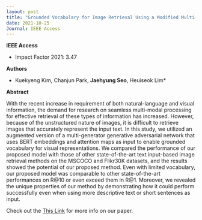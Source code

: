 ```yaml
---
layout: post
title: "Grounded Vocabulary for Image Retrieval Using a Modified Multi-Generator Generative Adversarial Network (IEEE Access 2021)"
date: 2021-10-25
Journal: IEEE Access
---
```

**IEEE Access** 
- Impact Factor 2021: 3.47

**Authors**

- Kuekyeng Kim, Chanjun Park, **Jaehyung Seo**, Heuiseok Lim*

**Abstract**

With the recent increase in requirement of both natural-language and visual information, the demand for research on seamless multi-modal processing for effective retrieval of these types of information has increased. However, because of the unstructured nature of images, it is difficult to retrieve images that accurately represent the input text. In this study, we utilized an augmented version of a multi-generator generative adversarial network that uses BERT embeddings and attention maps as input to enable grounded vocabulary for visual representations. We compared the performance of our proposed model with those of other state-of-the-art text input-based image retrieval methods on the MSCOCO and Flikr30K datasets, and the results showed the potential of our proposed method. Even with limited vocabulary, our proposed model was comparable to other state-of-the-art performances on R@10 or even exceed them in R@1. Moreover, we revealed the unique properties of our method by demonstrating how it could perform successfully even when using more descriptive text or short sentences as input.

Check out the [This Link][DOI] for more info on our paper. 

[DOI]: https://doi.org/10.1109/ACCESS.2021.3122547
[jekyll-gh]: https://github.com/jekyll/jekyll

